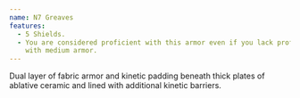 ```yaml
---
name: N7 Greaves
features:
  - 5 Shields.
  - You are considered proficient with this armor even if you lack proficiency
    with medium armor.
---
```

Dual layer of fabric armor and kinetic padding beneath thick plates of ablative ceramic and lined with additional kinetic barriers.